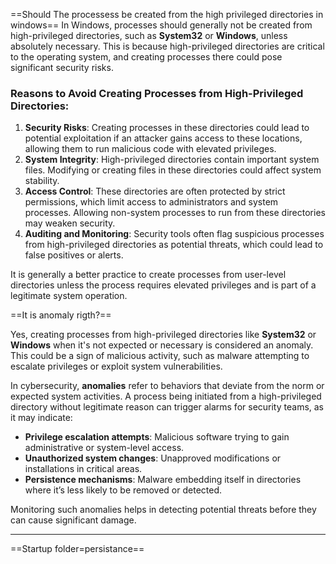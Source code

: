 ==Should The processess be created from the high privileged directories in windows==
In Windows, processes should generally not be created from high-privileged directories, such as **System32** or **Windows**, unless absolutely necessary. This is because high-privileged directories are critical to the operating system, and creating processes there could pose significant security risks.

### Reasons to Avoid Creating Processes from High-Privileged Directories:
1. **Security Risks**: Creating processes in these directories could lead to potential exploitation if an attacker gains access to these locations, allowing them to run malicious code with elevated privileges.
2. **System Integrity**: High-privileged directories contain important system files. Modifying or creating files in these directories could affect system stability.
3. **Access Control**: These directories are often protected by strict permissions, which limit access to administrators and system processes. Allowing non-system processes to run from these directories may weaken security.
4. **Auditing and Monitoring**: Security tools often flag suspicious processes from high-privileged directories as potential threats, which could lead to false positives or alerts.

It is generally a better practice to create processes from user-level directories unless the process requires elevated privileges and is part of a legitimate system operation.

==It is anomaly rigth?==

Yes, creating processes from high-privileged directories like **System32** or **Windows** when it's not expected or necessary is considered an anomaly. This could be a sign of malicious activity, such as malware attempting to escalate privileges or exploit system vulnerabilities.

In cybersecurity, **anomalies** refer to behaviors that deviate from the norm or expected system activities. A process being initiated from a high-privileged directory without legitimate reason can trigger alarms for security teams, as it may indicate:

- **Privilege escalation attempts**: Malicious software trying to gain administrative or system-level access.
- **Unauthorized system changes**: Unapproved modifications or installations in critical areas.
- **Persistence mechanisms**: Malware embedding itself in directories where it’s less likely to be removed or detected.

Monitoring such anomalies helps in detecting potential threats before they can cause significant damage.
***
==Startup folder=persistance==
